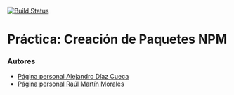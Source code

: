 [![Build Status](https://travis-ci.org/ULL-ESIT-DSI-1617/creacion-de-paquetes-npm-alejandro-raul-35l2-p5.svg?branch=master)](https://travis-ci.org/ULL-ESIT-DSI-1617/creacion-de-paquetes-npm-alejandro-raul-35l2-p5)

# Práctica: Creación de Paquetes NPM


### Autores

- [Página personal Alejandro Díaz Cueca](https://alejandrdiaz.github.io/)
- [Página personal Raúl Martín Morales](https://alu0100769579.github.io/RaulMartinMorales/)

